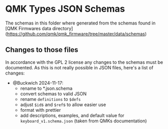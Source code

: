 # QMK Types JSON Schemas

The schemas in this folder where generated from the schemas found in [QMK Firmwares data directory] (https://github.com/qmk/qmk_firmware/tree/master/data/schemas)

## Changes to those files

In accordance with the GPL 2 license any changes to the schemas must be documented. As this is not really possible in JSON files, here's a list of changes:

- @Buckwich 2024-11-17:
  - rename to *.json.schema
  - convert schemas to valid JSON
  - rename `definitions` to `$defs`
  - adjust `$id`s and `$ref`s to allow easier use
  - format with prettier
  - add descriptions, examples, and default value for `keyboard_v1.schema.json` (taken from QMKs documentation)